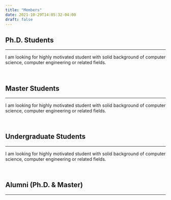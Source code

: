 ```yaml
---
title: "Members"
date: 2021-10-29T14:05:32-04:00
draft: false
---
```


## Ph.D. Students
----------------------------------------
I am looking for highly motivated student with solid background of computer science, computer engineering or related fields.

&nbsp;

## Master Students
----------------------------------------
I am looking for highly motivated student with solid background of computer science, computer engineering or related fields.

&nbsp;

## Undergraduate Students
----------------------------------------
I am looking for highly motivated student with solid background of computer science, computer engineering or related fields.

&nbsp;

## Alumni (Ph.D. & Master)
----------------------------------------
